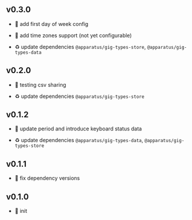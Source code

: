 ## v0.3.0

* 🌱 add first day of week config

* 🌱 add time zones support (not yet configurable)

* ♻️ update dependencies `@apparatus/gig-types-store`, `@apparatus/gig-types-data`

## v0.2.0

* 🌱 testing csv sharing

* ♻️ update dependencies `@apparatus/gig-types-store`

## v0.1.2

* 🐞 update period and introduce keyboard status data

* ♻️ update dependencies `@apparatus/gig-types-data`, `@apparatus/gig-types-store`

## v0.1.1

* 🐞 fix dependency versions

## v0.1.0

* 🐣 init
